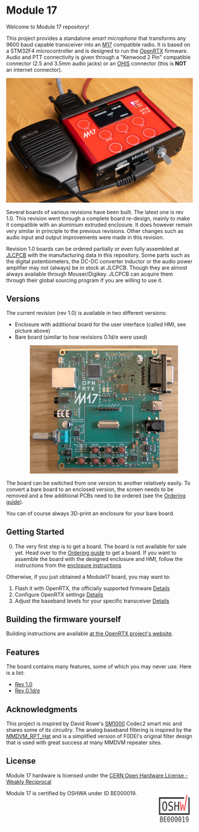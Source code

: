 # Module 17
Welcome to Module 17 repository!

This project provides a standalone _smart microphone_ that transforms any 9600 baud capable transceiver into an [M17](https://m17project.org/) compatible radio. It is based on a STM32F4 microcontroller and is designed to run the [OpenRTX](https://openrtx.org/) firmware. Audio and PTT connectivity is given through a "Kenwood 2 Pin" compatible connector (2.5 and 3.5mm audio jacks) or an [OHIS](https://ohis.org/) connector (this is **NOT** an internet connector).


<p align="center">
    <img src="./docs/_media/Module17_rev1.0_enclosure.jpg" width="600">
</p>

Several boards of various revisions have been built. The latest one is rev 1.0. This revision went through a complete board re-design, mainly to make it compatible with an aluminium extruded enclosure. It does however remain very similar in principle to the previous revisions. Other changes such as audio input and output improvements were made in this revision.

Revision 1.0 boards can be ordered partially or even fully assembled at [JLCPCB](https://www.jlcpcb.com) with the manufacturing data in this repository. Some parts such as the digital potentiometers, the DC-DC converter inductor or the audio power amplifier may not (always) be in stock at JLCPCB. Though they are almost always available through Mouser/Digikey. JLCPCB can acquire them through their global sourcing program if you are willing to use it.

## Versions

The current revision (rev 1.0) is available in two different versions:
- Enclosure with additional board for the user interface (called HMI, see picture above)
- Bare board (similar to how revisions 0.1d/e were used)
    <p align="center">
    <img src="./docs/_media/Module17_rev1.0_bare_front.jpg" width="400">
    </p>

The board can be switched from one version to another relatively easily. To convert a bare board to an enclosed version, the screen needs to be removed and a few additional PCBs need to be ordered (see the [Ordering guide](./docs/order.md)).

You can of course always 3D-print an enclosure for your bare board.

## Getting Started

0. The very first step is to get a board. The board is not available for sale yet. Head over to the [Ordering guide](./docs/order.md) to get a board. If you want to assemble the board with the designed enclosure and HMI, follow the instructions from the [enclosure instructions](./docs/enclosure.md)

Otherwise, if you just obtained a Module17 board, you may want to:

1. Flash it with OpenRTX, the officially supported firmware [Details](./docs/flashing.md)
2. Configure OpenRTX settings [Details](./docs/quickstart.md#configure-openrtx)
3. Adjust the baseband levels for your specific transceiver [Details](./docs/quickstart.md#adjusting-the-baseband-levels)

## Building the firmware yourself

Building instructions are available [at the OpenRTX project's website](https://openrtx.org/#/compiling).

## Features

The board contains many features, some of which you may never use. Here is a list:
- [Rev 1.0](./docs/features.md)
- [Rev 0.1d/e](../1e29440208ae519b9b4e89094e34ecb27943ad3d/README.md#usage-rev-01de)

## Acknowledgments
This project is inspired by David Rowe's [SM1000](https://www.rowetel.com/wordpress/?p=3125) Codec2 smart mic and shares some of its circuitry. The analog baseband filtering is inspired by the [MMDVM_RPT_Hat](https://github.com/mathisschmieder/MMDVM_RPT_Hat) and is a simplified version of F0DEI's original filter design that is used with great success at many MMDVM repeater sites.

## License
Module 17 hardware is licensed under the [CERN Open Hardware License - Weakly Reciprocal](https://ohwr.org/cern_ohl_w_v2.txt)

Module 17 is certified by OSHWA under ID BE000019. <img align="right" width="100" height="100" src="./docs/_media/certification-mark-BE000019-stacked.svg">

